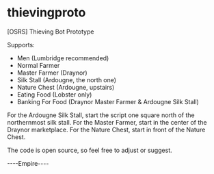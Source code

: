 # thievingproto
[OSRS] Thieving Bot Prototype

Supports:
  
  - Men (Lumbridge recommended)
  - Normal Farmer
  - Master Farmer (Draynor)
  - Silk Stall (Ardougne, the north one)
  - Nature Chest (Ardougne, upstairs)
  - Eating Food (Lobster only)
  - Banking For Food (Draynor Master Farmer & Ardougne Silk Stall)
  

For the Ardougne Silk Stall, start the script one square north of the northernmost silk stall.
For the Master Farmer, start in the center of the Draynor marketplace.
For the Nature Chest, start in front of the Nature Chest.

The code is open source, so feel free to adjust or suggest.

----Empire----
